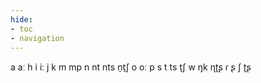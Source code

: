 ```yaml
---
hide:
- toc
- navigation
---
```

a
aː
h
i
iː
j
k
m
mp
n
nt
nts
n̠t̠ʃ
o
oː
p
s
t
ts
t̠ʃ
w
ŋk
ɳʈʂ
ɾ
ʂ
ʃ
ʈʂ
